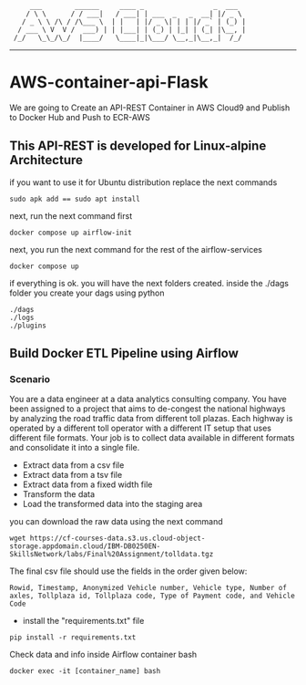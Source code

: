          ___        ______     ____ _                 _  ___  
        / \ \      / / ___|   / ___| | ___  _   _  __| |/ _ \ 
       / _ \ \ /\ / /\___ \  | |   | |/ _ \| | | |/ _` | (_) |
      / ___ \ V  V /  ___) | | |___| | (_) | |_| | (_| |\__, |
     /_/   \_\_/\_/  |____/   \____|_|\___/ \__,_|\__,_|  /_/ 
 ----------------------------------------------------------------- 


# AWS-container-api-Flask
We are going to Create an API-REST Container in AWS Cloud9 and Publish to Docker Hub and Push to ECR-AWS

## This API-REST is developed for Linux-alpine Architecture
if you want to use it for Ubuntu distribution replace the next commands
``` batch
sudo apk add == sudo apt install 
```

next, run the next command first
``` batch
docker compose up airflow-init
```
next, you run the next command for the rest of the airflow-services
``` batch
docker compose up 
```
if everything is ok. you will have the next folders created. inside the ./dags folder you create your dags using python 

``` batch
./dags
./logs
./plugins 
```

## Build Docker ETL Pipeline using Airflow

### Scenario

You are a data engineer at a data analytics consulting company. You have been assigned to a project that aims to de-congest the national highways by analyzing the road traffic data from different toll plazas. Each highway is operated by a different toll operator with a different IT setup that uses different file formats. Your job is to collect data available in different formats and consolidate it into a single file.

- Extract data from a csv file
- Extract data from a tsv file
- Extract data from a fixed width file
- Transform the data
- Load the transformed data into the staging area

you can download the raw data using the next command


``` batch
wget https://cf-courses-data.s3.us.cloud-object-storage.appdomain.cloud/IBM-DB0250EN-SkillsNetwork/labs/Final%20Assignment/tolldata.tgz
```
The final csv file should use the fields in the order given below:

``` batch
Rowid, Timestamp, Anonymized Vehicle number, Vehicle type, Number of axles, Tollplaza id, Tollplaza code, Type of Payment code, and Vehicle Code
```

- install the "requirements.txt" file
``` batch
pip install -r requirements.txt
```

Check data and info inside Airflow container bash 
``` batch
docker exec -it [container_name] bash
```
